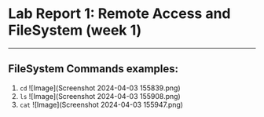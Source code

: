 # Lab Report 1: Remote Access and FileSystem (week 1)
---
## FileSystem Commands examples:
1. ```cd```
   ![Image](Screenshot 2024-04-03 155839.png)
3. ```ls```
   ![Image](Screenshot 2024-04-03 155908.png)
5. ```cat```
  ![Image](Screenshot 2024-04-03 155947.png)
